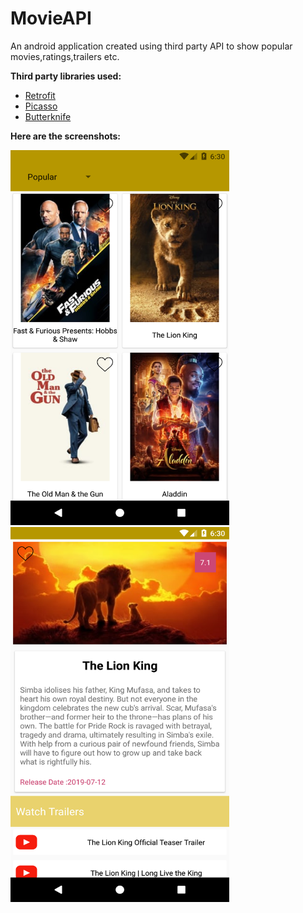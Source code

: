 # MovieAPI
An android application created using third party API to show popular movies,ratings,trailers etc.

**Third party libraries used:**

   * [Retrofit](https://square.github.io/retrofit/)
   * [Picasso](https://github.com/square/picasso)
   * [Butterknife](https://github.com/JakeWharton/butterknife)
   
   **Here are the screenshots:**
   
   <img src="Screenshots/screenshot1.png" width="350" height="600">
   
   <img src="Screenshots/screenshot2.png" width="350" height="600">

